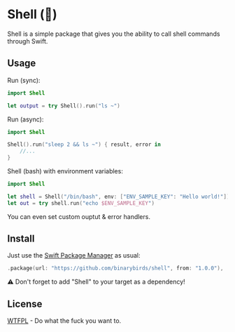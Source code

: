 # Shell (🥚)

Shell is a simple package that gives you the ability to call shell commands through Swift.

## Usage

Run (sync):

```swift
import Shell

let output = try Shell().run("ls ~")
```

Run (async):

```swift
import Shell

Shell().run("sleep 2 && ls ~") { result, error in
    //...
}
```

Shell (bash) with environment variables:

```swift
import Shell

let shell = Shell("/bin/bash", env: ["ENV_SAMPLE_KEY": "Hello world!"])
let out = try shell.run("echo $ENV_SAMPLE_KEY")
```

You can even set custom ouptut & error handlers.



## Install

Just use the [Swift Package Manager](https://theswiftdev.com/2017/11/09/swift-package-manager-tutorial/) as usual:

```swift
.package(url: "https://github.com/binarybirds/shell", from: "1.0.0"),
```

⚠️ Don't forget to add "Shell" to your target as a dependency!



## License

[WTFPL](LICENSE) - Do what the fuck you want to.
